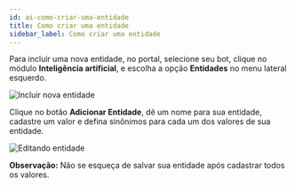 ```yaml
---
id: ai-como-criar-uma-entidade
title: Como criar uma entidade
sidebar_label: Como criar uma entidade
---
```


Para incluir uma nova entidade, no portal, selecione seu bot, clique no módulo **Inteligência artificial**, e escolha a opção **Entidades** no menu lateral esquerdo.

![Incluir nova entidade](/img/practice/ai/ai-como-criar-uma-entidade-1.png)

Clique no botão **Adicionar Entidade**, dê um nome para sua entidade, cadastre um valor e defina sinônimos para cada um dos valores de sua entidade.

![Editando entidade](/img/practice/ai/ai-como-criar-uma-entidade-2.png)

**Observação:** Não se esqueça de salvar sua entidade após cadastrar todos os valores.